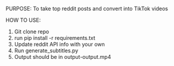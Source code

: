 PURPOSE:
To take top reddit posts and convert into TikTok videos

HOW TO USE:
1) Git clone repo
2) run pip install -r requirements.txt
3) Update reddit API info with your own
4) Run generate_subtitles.py
5) Output should be in output-output.mp4

